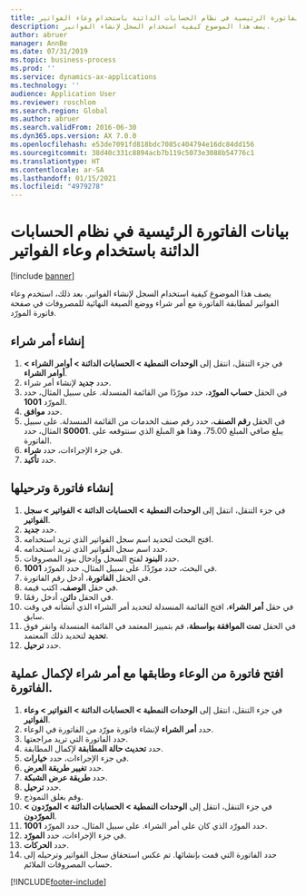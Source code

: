 ```yaml
---
title: بيانات الفاتورة الرئيسية في نظام الحسابات الدائنة باستخدام ‏‫وعاء الفواتير‬
description: يصف هذا الموضوع كيفية استخدام السجل لإنشاء الفواتير.
author: abruer
manager: AnnBe
ms.date: 07/31/2019
ms.topic: business-process
ms.prod: ''
ms.service: dynamics-ax-applications
ms.technology: ''
audience: Application User
ms.reviewer: roschlom
ms.search.region: Global
ms.author: abruer
ms.search.validFrom: 2016-06-30
ms.dyn365.ops.version: AX 7.0.0
ms.openlocfilehash: e53de7091fd818bdc7085c404794e16dc84dd156
ms.sourcegitcommit: 38d40c331c8894acb7b119c5073e3088b54776c1
ms.translationtype: HT
ms.contentlocale: ar-SA
ms.lasthandoff: 01/15/2021
ms.locfileid: "4979278"
---
```

# <a name="key-invoice-data-into-the-ap-system-using-invoice-pool"></a>بيانات الفاتورة الرئيسية في نظام الحسابات الدائنة باستخدام ‏‫وعاء الفواتير‬

[!include [banner](../../includes/banner.md)]

يصف هذا الموضوع كيفية استخدام السجل لإنشاء الفواتير. بعد ذلك، استخدم وعاء الفواتير لمطابقة الفاتورة مع أمر شراء ووضع الصيغة النهائية للمصروفات في صفحة فاتورة المورّد.


## <a name="create-a-purchase-order"></a>إنشاء أمر شراء
1. في جزء التنقل، انتقل إلى **الوحدات النمطية > الحسابات الدائنة‬ > أوامر الشراء > أوامر الشراء**.
2. حدد **جديد** لإنشاء أمر شراء.
3. في الحقل **حساب المورّد‬**، حدد مورّدًا من القائمة المنسدلة. على سبيل المثال، حدد المورّد **1001**.
4. حدد **موافق**.
5. في الحقل **رقم الصنف**، حدد رقم صنف الخدمات من القائمة المنسدلة. على سبيل المثال، حدد **S0001**. يبلغ صافي المبلغ 75.00.  وهذا هو المبلغ الذي سنتوقعه على الفاتورة.  
6. في جزء الإجراءات، حدد **شراء**.
7. حدد **تأكيد**.

## <a name="create-and-post-and-invoice"></a>إنشاء فاتورة وترحيلها
1. في جزء التنقل، انتقل إلى **الوحدات النمطية > الحسابات الدائنة > الفواتير > سجل الفواتير**.
2. حدد **جديد**.
3. افتح البحث لتحديد اسم سجل الفواتير الذي تريد استخدامه.
4. حدد اسم سجل الفواتير الذي تريد استخدامه.
5. حدد **البنود‬** لفتح السجل وإدخال بنود المصروفات.
6. في البحث، حدد مورّدًا. على سبيل المثال، حدد المورّد **1001**.
7. في الحقل **الفاتورة**، أدخل رقم الفاتورة.
8. في حقل **الوصف**، اكتب قيمة.
9. في الحقل **دائن**، أدخل رقمًا.
10. في حقل **أمر الشراء**، افتح القائمة المنسدلة لتحديد أمر الشراء الذي أنشأته في وقت سابق.
11. في الحقل **تمت الموافقة بواسطة**، قم بتمييز المعتمد في القائمة المنسدلة وانقر فوق **تحديد** لتحديد ذلك المعتمد.
12. حدد **ترحيل**.

## <a name="open-an-invoice-from-the-pool-and-match-it-to-a-purchase-order-to-complete-the-invoice-process"></a>افتح فاتورة من الوعاء وطابقها مع أمر شراء لإكمال عملية الفاتورة.
1. في جزء التنقل، انتقل إلى **الوحدات النمطية > الحسابات الدائنة > الفواتير > وعاء الفواتير**.
2. حدد **أمر الشراء** لإنشاء فاتورة مورّد من الفاتورة في الوعاء.
3. حدد الفاتورة التي تريد مراجعتها.
4. حدد **تحديث حالة المطابقة‬** لإكمال المطابقة.
5. في جزء الإجراءات، حدد **خيارات**.
6. حدد **تغيير طريقة العرض**.
7. حدد **طريقة عرض الشبكة‬**.
8. حدد **ترحيل**.
9. وقم بغلق النموذج.
10. في جزء التنقل، انتقل إلى **الوحدات النمطية > الحسابات الدائنة > المورّدون > المورّدون**.
11. حدد المورّد الذي كان على أمر الشراء. على سبيل المثال، حدد المورّد **1001**.
12. في جزء الإجراءات، حدد **المورّد**.
13. حدد **الحركات**.
14. حدد الفاتورة التي قمت بإنشائها. تم عكس استحقاق سجل الفواتير وترحيله إلى حساب المصروفات الملائم.  



[!INCLUDE[footer-include](../../../includes/footer-banner.md)]